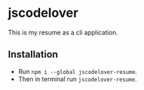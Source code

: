 # jscodelover

This is my resume as a cli application.

## Installation

- Run `npm i --global jscodelover-resume`.
- Then in terminal run `jscodelover-resume`.
